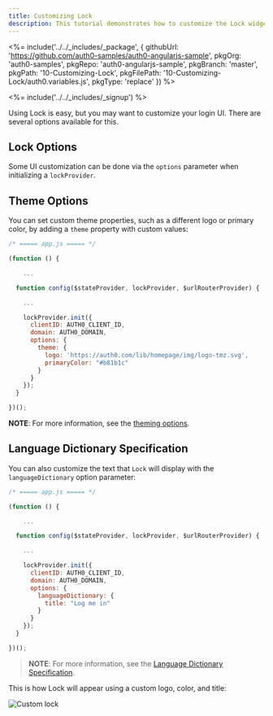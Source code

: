 ```yaml
---
title: Customizing Lock
description: This tutorial demonstrates how to customize the Lock widget
---
```


<%= include('../../_includes/_package', {
  githubUrl: 'https://github.com/auth0-samples/auth0-angularjs-sample',
  pkgOrg: 'auth0-samples',
  pkgRepo: 'auth0-angularjs-sample',
  pkgBranch: 'master',
  pkgPath: '10-Customizing-Lock',
  pkgFilePath: '10-Customizing-Lock/auth0.variables.js',
  pkgType: 'replace'
}) %>

<%= include('../../_includes/_signup') %>

Using Lock is easy, but you may want to customize your login UI. There are several options available for this.

## Lock Options

Some UI customization can be done via the `options` parameter when initializing a `lockProvider`.

## Theme Options

You can set custom theme properties, such as a different logo or primary color, by adding a `theme` property with custom values:

```js
/* ===== app.js ===== */

(function () {

    ...

  function config($stateProvider, lockProvider, $urlRouterProvider) {

    ...

    lockProvider.init({
      clientID: AUTH0_CLIENT_ID,
      domain: AUTH0_DOMAIN,
      options: {
        theme: {
          logo: 'https://auth0.com/lib/homepage/img/logo-tmz.svg',
          primaryColor: "#b81b1c"
        }
      }
    });
  }

})();
```

**NOTE**: For more information, see the [theming options](https://github.com/auth0/lock#theming-options).

## Language Dictionary Specification

You can also customize the text that `Lock` will display with the `languageDictionary` option parameter:

```js
/* ===== app.js ===== */

(function () {

    ...

  function config($stateProvider, lockProvider, $urlRouterProvider) {

    ...

    lockProvider.init({
      clientID: AUTH0_CLIENT_ID,
      domain: AUTH0_DOMAIN,
      options: {
        languageDictionary: {
          title: "Log me in"
        }
      }
    });
  }

})();
```

> **NOTE**: For more information, see the [Language Dictionary Specification](https://github.com/auth0/lock#language-dictionary-specification).

This is how Lock will appear using a custom logo, color, and title:

![Custom lock](/media/articles/angularjs/widget-custom-logo-color.png)
